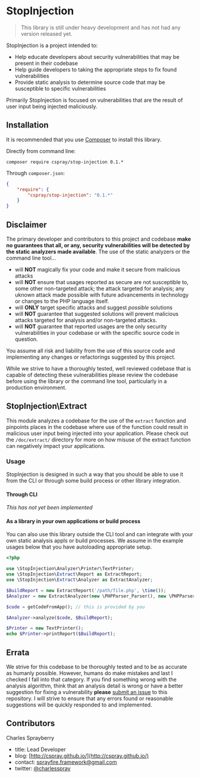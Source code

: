 # StopInjection

> This library is still under heavy development and has not had any version released yet.

StopInjection is a project intended to:

- Help educate developers about security vulnerabilities that may be present in their codebase
- Help guide developers to taking the appropriate steps to fix found vulnerabilities
- Provide static analysis to determine source code that may be susceptible to specific vulnerabilities

Primarily StopInjection is focused on vulnerabilities that are the result of user input being injected maliciously.

## Installation

It is recommended that you use [Composer](https://getcomposer.org) to install this library.

Directly from command line:

```shell
composer require cspray/stop-injection 0.1.*
```

Through `composer.json`:

```json
{
    "require": {
        "cspray/stop-injection": "0.1.*"
    }
}
```

## Disclaimer

The primary developer and contributors to this project and codebase **make no guarantees that all, or any, security vulnerabilities will be detected by the static analyzers made available**. The use of the static analyzers or the command line tool...

 - will **NOT** magically fix your code and make it secure from malicious attacks
 - will **NOT** ensure that usages reported as secure are not susceptible to, some other non-targeted attack; the attack targeted for analysis; any uknown attack made possible with future advancements in technology or changes to the PHP language itself.
 - will **ONLY** target specific attacks and suggest *possible* solutions
 - will **NOT** guarantee that suggested solutions will prevent malicious attacks targeted for analysis and/or non-targeted attacks.
 - will **NOT** guarantee that reported usages are the only security vulnerabilities in your codebase or with the specific source code in question.

You assume all risk and liability from the use of this source code and implementing any changes or refactorings suggested by this project.

While we strive to have a thoroughly tested, well reviewed codebase that is capable of detecting these vulnerabilities please review the codebase before using the library or the command line tool, particularly in a production environment.

## StopInjection\Extract

This module analyzes a codebase for the use of the `extract` function and pinpoints places in the codebase where use of the function could result in malicious user input being injected into your application. Please check out the `/doc/extract/` directory for more on how misuse of the extract function can negatively impact your applications.

### Usage

StopInjection is designed in such a way that you should be able to use it from the CLI or through some build process or other library integration.

#### Through CLI

*This has not yet been implemented*

#### As a library in your own applications or build process

You can also use this library outside the CLI tool and can integrate with your own static analysis appls or build processes. We assume in the example usages below that you have autoloading appropriate setup.

```php
<?php

use \StopInjection\Analyzer\Printer\TextPrinter;
use \StopInjection\Extract\Report as ExtractReport;
use \StopInjection\Extract\Analyzer as ExtractAnalyzer;

$BuildReport = new ExtractReport('/path/file.php', \time());
$Analyzer = new ExtractAnalyzer(new \PHPParser_Parser(), new \PHPParser_NodeTraverser());

$code = getCodeFromApp(); // this is provided by you

$Analyzer->analyze($code, $BuildReport);

$Printer = new TextPrinter();
echo $Printer->printReport($BuildReport);
```

## Errata

We strive for this codebase to be thoroughly tested and to be as accurate as humanly possible. However, humans do make mistakes and last I checked I fall into that category. If you find something wrong with the analysis algorithm, think that an analysis detail is wrong or have a better suggestion for fixing a vulnerability **please** [submit an issue](https://github.com/cspray/StopInjection/issues/new) to this repository. I will strive to ensure that any errors found or reasonable suggestions will be quickly responded to and implemented.

## Contributors

Charles Sprayberry
- title: Lead Developer
- blog: [http://cspray.github.io/](http://cspray.github.io/)
- contact: sprayfire.framework@gmail.com
- twitter: [@charlesspray](https://twitter.com/charlesspray)

